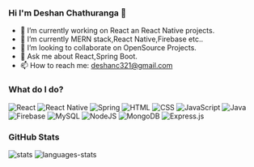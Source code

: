 ### Hi I'm Deshan Chathuranga 👋



- 🔭 I’m currently working on React an React Native projects.
- 🌱 I’m currently MERN stack,React Native,Firebase etc..
- 👯 I’m looking to collaborate on OpenSource Projects.
- 💬 Ask me about React,Spring Boot.
- 📫 How to reach me: deshanc321@gmail.com


### What do I do?

<p>
<img alt="React" src="https://img.shields.io/badge/React-61DAFB?logo=react&logoColor=white&style=for-the-badge"/>
  <img alt="React Native" src="https://img.shields.io/badge/react_native-%2320232a.svg?style=for-the-badge&logo=react&logoColor=%2361DAFB"/>
<img alt="Spring" src="https://img.shields.io/badge/Spring-6DB33F?logo=spring&logoColor=white&style=for-the-badge"/> 
<img alt="HTML" src="https://img.shields.io/badge/HTML5-E34F26?logo=html5&logoColor=white&style=for-the-badge"/> 
<img alt="CSS" src="https://img.shields.io/badge/CSS3-1572B6?logo=css3&logoColor=white&style=for-the-badge"/> 
<img alt="JavaScript" src="https://img.shields.io/badge/JavaScript-F7DF1E?logo=javascript&logoColor=white&style=for-the-badge"/> 
<img alt="Java" src="https://img.shields.io/badge/Java-007396?logo=java&logoColor=white&style=for-the-badge"/> 
<!-- <img alt="Flutter" src="https://img.shields.io/badge/Flutter-02569B?logo=flutter&logoColor=white&style=for-the-badge"/>  -->
<img alt="Firebase" src="https://img.shields.io/badge/Firebase-FFCA28?logo=firebase&logoColor=white&style=for-the-badge"/> 
<img alt="MySQL" src="https://img.shields.io/badge/MySQL-4479A1?logo=mysql&logoColor=white&style=for-the-badge"/>   
  <img alt="NodeJS" src="https://img.shields.io/badge/node.js-%2343853D.svg?style=for-the-badge&logo=node-dot-js&logoColor=white"/>
  <img alt="MongoDB" src ="https://img.shields.io/badge/MongoDB-%234ea94b.svg?style=for-the-badge&logo=mongodb&logoColor=white"/>
  <img alt="Express.js" src="https://img.shields.io/badge/express.js-%23404d59.svg?style=for-the-badge&logo=express&logoColor=%2361DAFB"/>
  
</p> 



### GitHub Stats

<img alt="stats" src="https://github-readme-stats.vercel.app/api?username=Deshan-Chathuranga&show_icons=true&theme=dark"/>

<img alt="languages-stats" src="https://github-readme-stats.vercel.app/api/top-langs/?username=Deshan-Chathuranga&show_icons=true&theme=dark"/>
